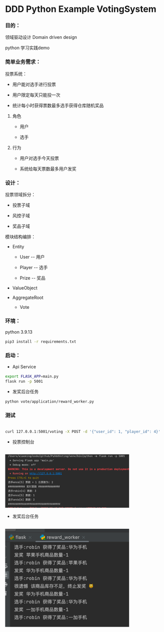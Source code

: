 # DDD Python Example VotingSystem

### 目的：

领域驱动设计 Domain driven design

python 学习实践demo

### 简单业务需求：

投票系统：

- 用户能对选手进行投票

- 用户限定每天只能投一次

- 统计每小时获得票数最多选手获得仓库随机奖品

1. 角色

    - 用户

    - 选手

2. 行为

    - 用户对选手今天投票

    - 系统给每天票数最多用户发奖

### 设计：

投票领域拆分：

- 投票子域

- 风控子域

- 奖品子域

模块结构编排：

- Entity

    - User -- 用户

    - Player -- 选手

    - Prize -- 奖品

- ValueObject

- AggregateRoot
    - Vote

### 环境：

python 3.9.13

```bash
pip3 install -r requirements.txt
```

### 启动：

- Api Service
```bash
export FLASK_APP=main.py
flask run -p 5001
```
- 发奖后台任务
```bash
python vote/application/reward_worker.py 
```

### 测试

```bash

curl 127.0.0.1:5001/voting -X POST -d '{"user_id": 1, "player_id": 4}' --header "Content-Type: application/json"


```
- 投票控制台
<br>
<img src="img/pic01.png" width="400">

- 发奖后台任务
<br>
<img src="img/pic02.png" width="400">
